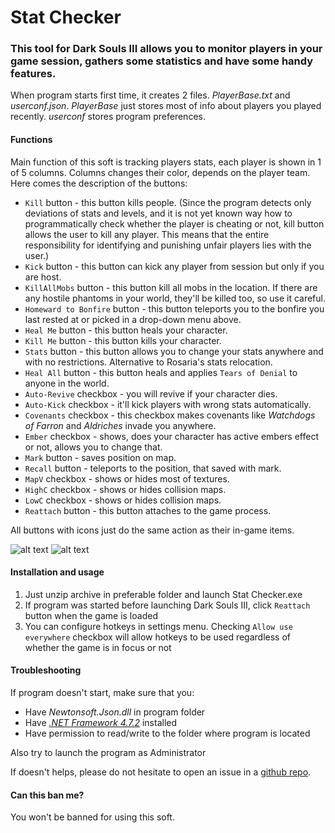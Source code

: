 

# Stat Checker

### ﻿﻿This tool for Dark Souls III allows you to monitor players in your game session, gathers some statistics and have some handy features.



﻿When program starts first time, it creates 2 files. *PlayerBase.txt* and *userconf.json*. *PlayerBase* just stores most of info about players you played recently. *userconf* stores program preferences.

#### **Functions**
Main function of this soft is tracking players stats, each player is shown in 1 of 5 columns. Columns changes their color, depends on the player team.
Here comes the description of the buttons:

- `Kill` button - this button kills people. (Since the program detects only deviations of stats and levels, and it is not yet known way how to programmatically check whether the player is cheating or not, kill button allows the user to kill any player. This means that the entire responsibility for identifying and punishing unfair players lies with the user.)
- `Kick` button - this button can kick any player from session but only if you are host. 
- `KillAllMobs` button - this button kill all mobs in the location. If there are any hostile phantoms in your world, they'll be killed too, so use it careful.
- `Homeward to Bonfire` button - this button teleports you to the bonfire you last rested at or picked in a drop-down menu above.
- `Heal Me` button - this button heals your character. 
- `Kill Me` button - this button kills your character.
- `Stats` button - this button allows you to change your stats anywhere and with no restrictions. Alternative to Rosaria's stats relocation.
- `Heal All` button - this button heals and applies `Tears of Denial` to anyone in the world.
- `Auto-Revive` checkbox - you will revive if your character dies.
- `Auto-Kick` checkbox - it'll kick players with wrong stats automatically.
- `Covenants` checkbox - this checkbox makes covenants like *Watchdogs of Farron* and *Aldriches* invade you anywhere.
- `Ember` checkbox - shows, does your character has active embers effect or not, allows you to change that.
- `Mark` button - saves position on map.
- `Recall` button - teleports to the position, that saved with mark.
- `MapV` checkbox - shows or hides most of textures.
- `HighC` checkbox - shows or hides collision maps.
- `LowC` checkbox - shows or hides collision maps.
- `Reattach` button - this button attaches to the game process.

All buttons with icons just do the same action as their in-game items.

![alt text](https://files.dificen.to/index.php/s/oJ8HxY69nCyNBCR/preview) ![alt text](https://files.dificen.to/index.php/s/jDpYMHKs8PXF3oi/preview)



#### **Installation and usage**

1. Just unzip archive in preferable folder and launch Stat Checker.exe
2. If program was started before launching Dark Souls III, click `Reattach` button when the game is loaded
3. You can configure hotkeys in settings menu. Checking `Allow use everywhere` checkbox will allow hotkeys to be used regardless of whether the game is in focus or not

#### **Troubleshooting**

If program doesn't start, make sure that you:

- Have *Newtonsoft.Json.dll* in program folder
- Have [*.NET Framework 4.7.2*](https://support.microsoft.com/en-us/topic/microsoft-net-framework-4-7-2-web-installer-for-windows-dda5cddc-b85e-545d-8d4a-d213349b7775) installed
- Have permission to read/write to the folder where program is located

Also try to launch the program as Administrator

If doesn't helps, please do not hesitate to open an issue in a [github repo](https://github.com/goodboiiFalseGod/StatChecker/issues).

#### **Can this ban me?**

You won't be banned for using this soft.
